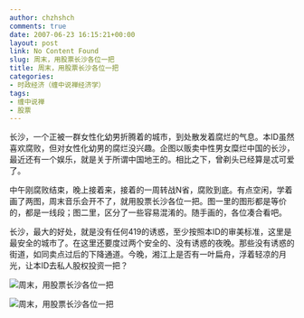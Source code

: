 ```yaml
---
author: chzhshch
comments: true
date: 2007-06-23 16:15:21+00:00
layout: post
link: No Content Found
slug: 周末，用股票长沙各位一把
title: 周末，用股票长沙各位一把
categories:
- 时政经济（缠中说禅经济学）
tags:
- 缠中说禅
- 股票
---
```


			

长沙，一个正被一群女性化幼男折腾着的城市，到处散发着腐烂的气息。本ID虽然喜欢腐败，但对女性化幼男的腐烂没兴趣。企图以贩卖中性男女糜烂中国的长沙，最近还有一个娱乐，就是关于所谓中国地王的。相比之下，曾剃头已经算是忒可爱了。

中午刚腐败结束，晚上接着来，接着的一周转战N省，腐败到底。有点空闲，学着画了两图，周末音乐会开不了，就用股票长沙各位一把。图一里的图形都是等价的，都是一线段；图二里，区分了一些容易混淆的。随手画的，各位凑合看吧。

长沙，最大的好处，就是没有任何419的诱惑，至少按照本ID的审美标准，这里是最安全的城市了。在这里还要度过两个安全的、没有诱惑的夜晚。那些没有诱惑的街道，如同卖点过后的下降通道。今晚，湘江上是否有一叶扁舟，浮着轻凉的月光，让本ID去私人股权投资一把？

![周末，用股票长沙各位一把](http://simg.sinajs.cn/blog7style/images/common/sg_trans.gif)

![周末，用股票长沙各位一把](http://simg.sinajs.cn/blog7style/images/common/sg_trans.gif)
